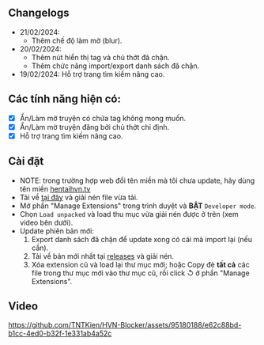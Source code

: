 ## Changelogs
- 21/02/2024:
    - Thêm chế độ làm mờ (blur).
- 20/02/2024:
    - Thêm nút hiển thị tag và chủ thớt đã chặn.
    - Thêm chức năng import/export danh sách đã chặn.
- 19/02/2024: Hỗ trợ trang tìm kiếm nâng cao.

## Các tính năng hiện có:
- [x] Ẩn/Làm mờ truyện có chứa tag không mong muốn.
- [x] Ẩn/Làm mờ truyện đăng bởi chủ thớt chỉ định.
- [x] Hỗ trợ trang tìm kiếm nâng cao.

## Cài đặt
- NOTE: trong trường hợp web đổi tên miền mà tôi chưa update, hãy dùng tên miền [hentaihvn.tv](https://hentaihvn.tv/)
- Tải về [tại đây](https://github.com/TNTKien/HVN-Blocker/releases) và giải nén file vừa tải.
- Mở phần "Manage Extensions" trong trình duyệt và **BẬT** `Developer mode`.
- Chọn `Load unpacked` và load thu mục vừa giải nén được ở trên (xem video bên dưới).
- Update phiên bản mới:
    1. Export danh sách đã chặn để update xong có cái mà import lại (nếu cần).
    2. Tải về bản mới nhất tại [releases](https://github.com/TNTKien/HVN-Blocker/releases) và giải nén.
    3. Xóa extension cũ và load lại thư mục mới; hoặc Copy đè **tất cả** các file trong thư mục mới vào thư mục cũ, rồi click ↺ ở phần "Manage Extensions".

## Video
https://github.com/TNTKien/HVN-Blocker/assets/95180188/e62c88bd-b1cc-4ed0-b32f-1e331ab4a52c
